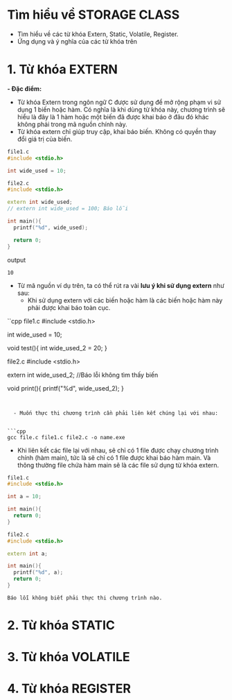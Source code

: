 # Tìm hiểu về STORAGE CLASS
- Tìm hiểu về các từ khóa Extern, Static, Volatile, Register.
- Ứng dụng và ý nghĩa của các từ khóa trên
# 1. Từ khóa EXTERN
**- Đặc điểm:**
  - Từ khóa Extern trong ngôn ngữ C được sử dụng để mở rộng phạm vi sử dụng 1 biến hoặc hàm. Có nghĩa là khi dùng từ khóa này, chương trình sẽ hiểu là đây là 1 hàm hoặc một biến đã được khai báo ở đâu đó khác không phải trong mã nguồn chính này.
  - Từ khóa extern chỉ giúp truy cập, khai báo biến. Không có quyền thay đổi giá trị của biến.



```cpp
file1.c
#include <stdio.h>

int wide_used = 10;

file2.c
#include <stdio.h>

extern int wide_used;
// extern int wide_used = 100; Báo lỗi

int main(){
  printf("%d", wide_used);

  return 0;
}
```



output



```
10
```


- Từ mã nguồn ví dụ trên, ta có thể rút ra vài **lưu ý khi sử dụng extern** như sau:
  - Khi sử dụng extern với các biến hoặc hàm là các biến hoặc hàm này phải được khai báo toàn cục.


``cpp
file1.c
#include <stdio.h>

int wide_used = 10;

void test(){
  int wide_used_2 = 20;
}

file2.c
#include <stdio.h>

extern int wide_used_2; //Báo lỗi không tìm thấy biến

void print(){
  printf("%d", wide_used_2);
}
```


  - Muốn thực thi chương trình cần phải liên kết chúng lại với nhau:


```cpp
gcc file.c file1.c file2.c -o name.exe
```


  - Khi liên kết các file lại với nhau, sẽ chỉ có 1 file được chạy chương trình chính (hàm main), tức là sẽ chỉ có 1 file được khai báo hàm main. Và thông thường file chứa hàm main sẽ là các file sử dụng từ khóa extern.


```cpp
file1.c
#include <stdio.h>

int a = 10;

int main(){
  return 0;
}

file2.c
#include <stdio.h>

extern int a;

int main(){
  printf("%d", a);
  return 0;
}
```


```
Báo lỗi không biết phải thực thi chương trình nào.
```

# 2. Từ khóa STATIC
# 3. Từ khóa VOLATILE
# 4. Từ khóa REGISTER
